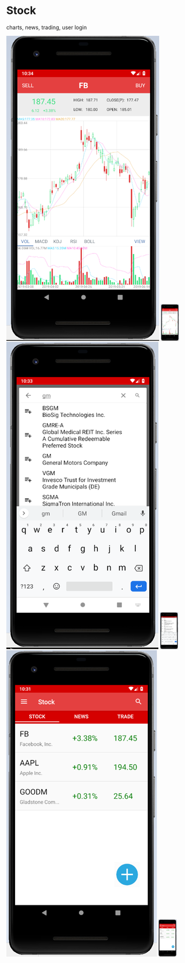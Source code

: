 # Stock
charts, news, trading, user login

![alt text](https://github.com/LintaoLu/Stock/blob/master/res/K-line.png)
<img src="https://github.com/LintaoLu/Stock/blob/master/res/K-line.png" width="48">
![alt text](https://github.com/LintaoLu/Stock/blob/master/res/search.png)
<img src="https://github.com/LintaoLu/Stock/blob/master/res/search.png" width="48">
![alt text](https://github.com/LintaoLu/Stock/blob/master/res/stock.png)
<img src="https://github.com/LintaoLu/Stock/blob/master/res/stock.png" width="48">
